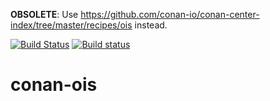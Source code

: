 **OBSOLETE**: Use https://github.com/conan-io/conan-center-index/tree/master/recipes/ois instead.

[![Build Status](https://travis-ci.org/sixten-hilborn/conan-ois.svg?branch=master)](https://travis-ci.org/sixten-hilborn/conan-ois)
[![Build status](https://ci.appveyor.com/api/projects/status/hwbmfy82ax14dv59?svg=true)](https://ci.appveyor.com/project/sixten-hilborn/conan-ois)

# conan-ois
